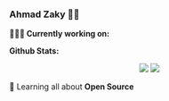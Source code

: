 ### Ahmad Zaky 👨‍💻

**👨🏻‍💻 Currently working on:** 

**Github Stats:**

<p align="center">
  
  <img src="https://github-readme-stats.vercel.app/api?username=ahhzaky&hide=stars&show_icons=true&theme=dracula&line_height=32">
  <img src="https://github-readme-stats.vercel.app/api/top-langs/?username=ahhzaky&count_private=true&theme=dracula">

</p>

🌱 Learning all about **Open Source**

